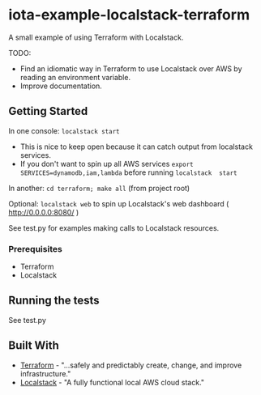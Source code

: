 # iota-example-localstack-terraform

A small example of using Terraform with Localstack.

TODO:
- Find an idiomatic way in Terraform to use Localstack over AWS by reading an environment variable.
- Improve documentation.

## Getting Started

In one console: `localstack start`
- This is nice to keep open because it can catch output from localstack services.
- If you don't want to spin up all AWS services `export SERVICES=dynamodb,iam,lambda` before running `localstack 
    start`
    
In another: `cd terraform; make all` (from project root)

Optional: `localstack web` to spin up Localstack's web dashboard ( http://0.0.0.0:8080/ )

See test.py for examples making calls to Localstack resources.

### Prerequisites
- Terraform
- Localstack

## Running the tests

See test.py

## Built With

* [Terraform](https://www.terraform.io/) - "...safely and predictably create, change, and improve infrastructure."
* [Localstack](https://github.com/localstack/localstack) - "A fully functional local AWS cloud stack."
